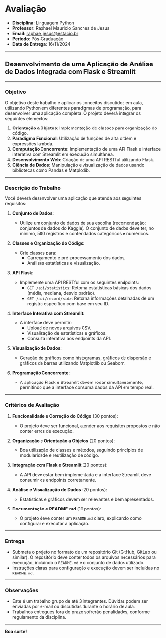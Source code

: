 # Avaliação

- **Disciplina**: Linguagem Python  
- **Professor**: Raphael Mauricio Sanches de Jesus
- **Email**: <raphael.jesus@estacio.br> 
- **Período**: Pós-Graduação  
- **Data de Entrega**: 16/11/2024

---

## **Desenvolvimento de uma Aplicação de Análise de Dados Integrada com Flask e Streamlit**

---

### **Objetivo**

O objetivo deste trabalho é aplicar os conceitos discutidos em aula, utilizando Python em diferentes paradigmas de programação, para desenvolver uma aplicação completa. O projeto deverá integrar os seguintes elementos:

1. **Orientação a Objetos**: Implementação de classes para organização do código.
2. **Paradigma Funcional**: Utilização de funções de alta ordem e expressões lambda.
3. **Computação Concorrente**: Implementação de uma API Flask e interface interativa com Streamlit em execução simultânea.
4. **Desenvolvimento Web**: Criação de uma API RESTful utilizando Flask.
5. **Ciência de Dados**: Manipulação e visualização de dados usando bibliotecas como Pandas e Matplotlib.

---

### **Descrição do Trabalho**

Você deverá desenvolver uma aplicação que atenda aos seguintes requisitos:

1. **Conjunto de Dados**:  
   - Utilize um conjunto de dados de sua escolha (recomendação: conjuntos de dados do Kaggle). O conjunto de dados deve ter, no mínimo, 500 registros e conter dados categóricos e numéricos.

2. **Classes e Organização do Código**:
   - Crie classes para:
     - Carregamento e pré-processamento dos dados.
     - Análises estatísticas e visualização.

3. **API Flask**:
   - Implemente uma API RESTful com os seguintes endpoints:
     - `GET /api/statistics`: Retorna estatísticas básicas dos dados (média, mediana, desvio padrão).
     - `GET /api/record/<id>`: Retorna informações detalhadas de um registro específico com base em seu ID.

4. **Interface Interativa com Streamlit**:
   - A interface deve permitir:
     - Upload de novos arquivos CSV.
     - Visualização de estatísticas e gráficos.
     - Consulta interativa aos endpoints da API.

5. **Visualização de Dados**:
   - Geração de gráficos como histogramas, gráficos de dispersão e gráficos de barras utilizando Matplotlib ou Seaborn.

6. **Programação Concorrente**:
   - A aplicação Flask e Streamlit devem rodar simultaneamente, permitindo que a interface consuma dados da API em tempo real.

---

### **Critérios de Avaliação**

1. **Funcionalidade e Correção do Código** (30 pontos):
   - O projeto deve ser funcional, atender aos requisitos propostos e não conter erros de execução.

2. **Organização e Orientação a Objetos** (20 pontos):
   - Boa utilização de classes e métodos, seguindo princípios de modularidade e reutilização de código.

3. **Integração com Flask e Streamlit** (20 pontos):
   - A API deve estar bem implementada e a interface Streamlit deve consumir os endpoints corretamente.

4. **Análise e Visualização de Dados** (20 pontos):
   - Estatísticas e gráficos devem ser relevantes e bem apresentados.

5. **Documentação e README.md** (10 pontos):
   - O projeto deve conter um `README.md` claro, explicando como configurar e executar a aplicação.

---

### **Entrega**

- Submeta o projeto no formato de um repositório Git (GitHub, GitLab ou similar). O repositório deve conter todos os arquivos necessários para execução, incluindo o `README.md` e o conjunto de dados utilizado.
- Instruções claras para configuração e execução devem ser incluídas no `README.md`.

---

### **Observações**

- Este é um trabalho grupo de até 3 integrantes. Dúvidas podem ser enviadas por e-mail ou discutidas durante o horário de aula.
- Trabalhos entregues fora do prazo sofrerão penalidades, conforme regulamento da disciplina.

---

**Boa sorte!**

